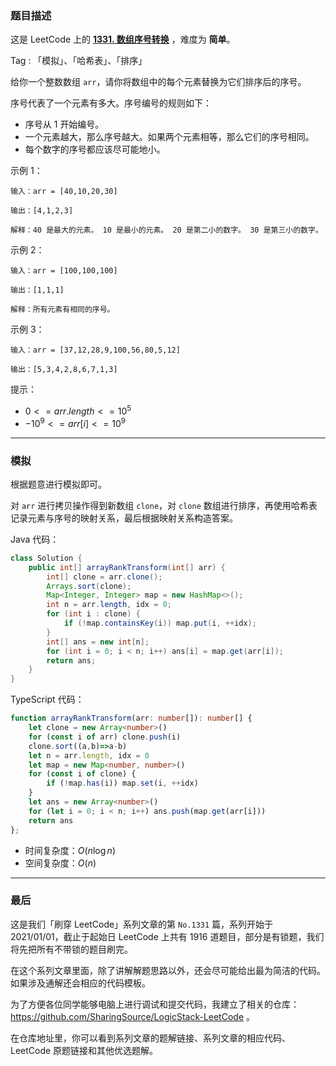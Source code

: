 ### 题目描述

这是 LeetCode 上的 **[1331. 数组序号转换](https://leetcode.cn/problems/rank-transform-of-an-array/solution/by-ac_oier-j70n/)** ，难度为 **简单**。

Tag : 「模拟」、「哈希表」、「排序」



给你一个整数数组 `arr`，请你将数组中的每个元素替换为它们排序后的序号。

序号代表了一个元素有多大。序号编号的规则如下：

* 序号从 $1$ 开始编号。
* 一个元素越大，那么序号越大。如果两个元素相等，那么它们的序号相同。
* 每个数字的序号都应该尽可能地小。

示例 1：
```
输入：arr = [40,10,20,30]

输出：[4,1,2,3]

解释：40 是最大的元素。 10 是最小的元素。 20 是第二小的数字。 30 是第三小的数字。
```
示例 2：
```
输入：arr = [100,100,100]

输出：[1,1,1]

解释：所有元素有相同的序号。
```
示例 3：
```
输入：arr = [37,12,28,9,100,56,80,5,12]

输出：[5,3,4,2,8,6,7,1,3]
```

提示：
* $0 <= arr.length <= 10^5$
* $-10^9 <= arr[i] <= 10^9$

---

### 模拟

根据题意进行模拟即可。

对 `arr` 进行拷贝操作得到新数组 `clone`，对 `clone` 数组进行排序，再使用哈希表记录元素与序号的映射关系，最后根据映射关系构造答案。

Java 代码：
```java
class Solution {
    public int[] arrayRankTransform(int[] arr) {
        int[] clone = arr.clone();
        Arrays.sort(clone);
        Map<Integer, Integer> map = new HashMap<>();
        int n = arr.length, idx = 0;
        for (int i : clone) {
            if (!map.containsKey(i)) map.put(i, ++idx);
        }
        int[] ans = new int[n];
        for (int i = 0; i < n; i++) ans[i] = map.get(arr[i]);
        return ans;
    }
}
```
TypeScript 代码：
```TypeScript
function arrayRankTransform(arr: number[]): number[] {
    let clone = new Array<number>()
    for (const i of arr) clone.push(i)
    clone.sort((a,b)=>a-b)
    let n = arr.length, idx = 0
    let map = new Map<number, number>()
    for (const i of clone) {
        if (!map.has(i)) map.set(i, ++idx)
    }
    let ans = new Array<number>()
    for (let i = 0; i < n; i++) ans.push(map.get(arr[i]))
    return ans
};
```
* 时间复杂度：$O(n\log{n})$
* 空间复杂度：$O(n)$

---

### 最后

这是我们「刷穿 LeetCode」系列文章的第 `No.1331` 篇，系列开始于 2021/01/01，截止于起始日 LeetCode 上共有 1916 道题目，部分是有锁题，我们将先把所有不带锁的题目刷完。

在这个系列文章里面，除了讲解解题思路以外，还会尽可能给出最为简洁的代码。如果涉及通解还会相应的代码模板。

为了方便各位同学能够电脑上进行调试和提交代码，我建立了相关的仓库：https://github.com/SharingSource/LogicStack-LeetCode 。

在仓库地址里，你可以看到系列文章的题解链接、系列文章的相应代码、LeetCode 原题链接和其他优选题解。

